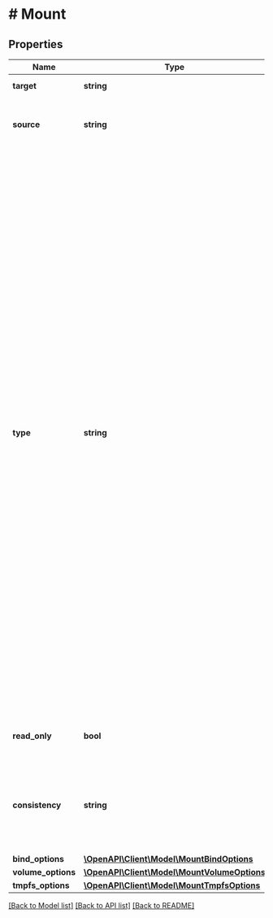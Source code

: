 # # Mount

## Properties

Name | Type | Description | Notes
------------ | ------------- | ------------- | -------------
**target** | **string** | Container path. | [optional] 
**source** | **string** | Mount source (e.g. a volume name, a host path). | [optional] 
**type** | **string** | The mount type. Available types:  - &#x60;bind&#x60; Mounts a file or directory from the host into the container. Must exist prior to creating the container. - &#x60;volume&#x60; Creates a volume with the given name and options (or uses a pre-existing volume with the same name and options). These are **not** removed when the container is removed. - &#x60;tmpfs&#x60; Create a tmpfs with the given options. The mount source cannot be specified for tmpfs. - &#x60;npipe&#x60; Mounts a named pipe from the host into the container. Must exist prior to creating the container. | [optional] 
**read_only** | **bool** | Whether the mount should be read-only. | [optional] 
**consistency** | **string** | The consistency requirement for the mount: &#x60;default&#x60;, &#x60;consistent&#x60;, &#x60;cached&#x60;, or &#x60;delegated&#x60;. | [optional] 
**bind_options** | [**\OpenAPI\Client\Model\MountBindOptions**](MountBindOptions.md) |  | [optional] 
**volume_options** | [**\OpenAPI\Client\Model\MountVolumeOptions**](MountVolumeOptions.md) |  | [optional] 
**tmpfs_options** | [**\OpenAPI\Client\Model\MountTmpfsOptions**](MountTmpfsOptions.md) |  | [optional] 

[[Back to Model list]](../../README.md#documentation-for-models) [[Back to API list]](../../README.md#documentation-for-api-endpoints) [[Back to README]](../../README.md)


